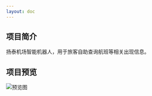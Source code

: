 ```yaml
---
layout: doc
---
```


## 项目简介 ##

扬泰机场智能机器人，用于旅客自助查询航班等相关出现信息。

## 项目预览 ##

![预览图](/images/20241217093046.jpg)
